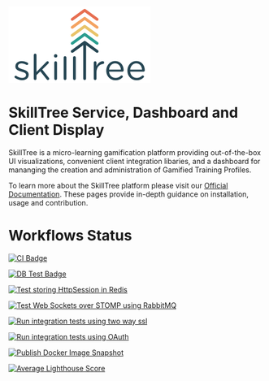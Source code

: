 ![SkillTree](skilltree_logo.png)

# SkillTree Service, Dashboard and Client Display
SkillTree is a micro-learning gamification platform providing out-of-the-box UI visualizations, convenient client integration libaries, and a dashboard for mananging the creation and administration of Gamified Training Profiles.  

To learn more about the SkillTree platform please visit our [Official Documentation](https://code.nsa.gov/skills-docs/). 
These pages provide in-depth guidance on installation, usage and contribution.    


# Workflows Status

[![CI Badge](https://github.com/NationalSecurityAgency/skills-service/workflows/Continuous%20Integration/badge.svg)](https://github.com/NationalSecurityAgency/skills-service/actions?query=workflow%3A%22Continuous+Integration%22)

[![DB Test Badge](https://github.com/NationalSecurityAgency/skills-service/workflows/Test%20against%20PostgreSQL/badge.svg)](https://github.com/NationalSecurityAgency/skills-service/actions?query=workflow%3A%22Test+against+PostgreSQL%22)

[![Test storing HttpSession in Redis](https://github.com/NationalSecurityAgency/skills-service/workflows/Test%20storing%20HttpSession%20in%20Redis/badge.svg)](https://github.com/NationalSecurityAgency/skills-service/actions?query=workflow%3A%22Test+storing+HttpSession+in+Redis%22)

[![Test Web Sockets over STOMP using RabbitMQ](https://github.com/NationalSecurityAgency/skills-service/workflows/Test%20Web%20Sockets%20over%20STOMP%20using%20RabbitMQ/badge.svg)](https://github.com/NationalSecurityAgency/skills-service/actions?query=workflow%3A%22Test+Web+Sockets+over+STOMP+using+RabbitMQ%22)

[![Run integration tests using two way ssl](https://github.com/NationalSecurityAgency/skills-service/workflows/Run%20integration%20tests%20using%20two%20way%20ssl/badge.svg)](https://github.com/NationalSecurityAgency/skills-service/actions?query=workflow%3A%22Run+integration+tests+using+two+way+ssl%22)

[![Run integration tests using OAuth](https://github.com/NationalSecurityAgency/skills-service/workflows/Continuous%20Integration%20with%20OAuth/badge.svg)](https://github.com/NationalSecurityAgency/skills-service/actions/workflows/build-and-test-oauth.yml?query=workflow%3A%22Continuous+Integration+with+OAuth%22)

[![Publish Docker Image Snapshot](https://github.com/NationalSecurityAgency/skills-service/workflows/Publish%20Docker%20Image%20Snapshot/badge.svg)](https://github.com/NationalSecurityAgency/skills-service/actions?query=workflow%3A%22Publish+Docker+Image+Snapshot%22)

[![Average Lighthouse Score](https://raw.githubusercontent.com/NationalSecurityAgency/skills-service/badges/master/average_accessibility_score.svg)](https://raw.githubusercontent.com/NationalSecurityAgency/skills-service/badges/master/average_accessibility_score.svg)
